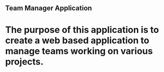 ## Team Manager Application

# The purpose of this application is to create a web based application to manage teams working on various projects.

